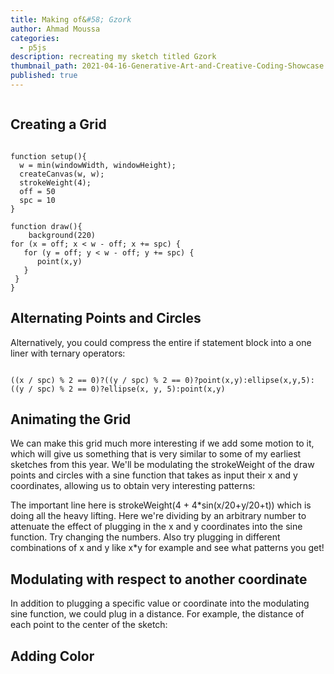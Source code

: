 ```yaml
---
title: Making of&#58; Gzork
author: Ahmad Moussa
categories:
  - p5js
description: recreating my sketch titled Gzork
thumbnail_path: 2021-04-16-Generative-Art-and-Creative-Coding-Showcase.png
published: true
---
```

<span class="image fit"><img src="https://gorillasun.de/assets/images/2021-08-21-Making-of-Gzork/Gzork2.gif" alt="" /></span>

<h2>Creating a Grid</h2>

<pre><code>
function setup(){
  w = min(windowWidth, windowHeight);
  createCanvas(w, w);
  strokeWeight(4);
  off = 50
  spc = 10
}

function draw(){
    background(220)
for (x = off; x < w - off; x += spc) {
   for (y = off; y < w - off; y += spc) {
      point(x,y)
   }
 }
}
</code></pre>

<h2>Alternating Points and Circles</h2>

<script src="//toolness.github.io/p5.js-widget/p5-widget.js"></script>
<script type="text/p5" data-p5-version="1.2.0" data-autoplay data-preview-width="400" data-height="400">
function setup() {
  w = min(windowWidth, windowHeight);
  createCanvas(w, w);
  strokeWeight(4);

  off = 50;
  spc = 10;

  noFill();
}

function draw() {
  background(220);

  for (x = off; x < w - off; x += spc) {
    for (y = off; y < w - off; y += spc) {

      if ((x / spc) % 2 == 0) {
        if ((y / spc) % 2 == 0) {
          point(x, y);
        } else {
          ellipse(x, y, 5);
        }
      } else {
        if ((y / spc) % 2 == 0) {
          ellipse(x, y, 5);
        } else {
          point(x, y);
        }
      }
    }
  }
}
</script>
<p></p>

Alternatively, you could compress the entire if statement block into a one liner with ternary operators:
<pre><code>
((x / spc) % 2 == 0)?((y / spc) % 2 == 0)?point(x,y):ellipse(x,y,5):((y / spc) % 2 == 0)?ellipse(x, y, 5):point(x,y)
</code></pre>

<h2>Animating the Grid</h2>
We can make this grid much more interesting if we add some motion to it, which will give us something that is very similar to some of my earliest sketches from this year. We'll be modulating the strokeWeight of the draw points and circles with a sine function that takes as input their x and y coordinates, allowing us to obtain very interesting patterns:

<script src="//toolness.github.io/p5.js-widget/p5-widget.js"></script>
<script type="text/p5" data-p5-version="1.2.0" data-autoplay data-preview-width="400" data-height="400">
function setup() {
  w = min(windowWidth, windowHeight);
  createCanvas(w, w);
  strokeWeight(4);

  off = 50;
  spc = 10;

  noFill();
  frameRate(50)
}

function draw() {
  background(220);

  t = frameCount/20

  for (x = off; x < w - off; x += spc) {
    for (y = off; y < w - off; y += spc) {

      strokeWeight(4 + 4*sin(x/20+y/20+t))
      if ((x / spc) % 2 == 0) {
        if ((y / spc) % 2 == 0) {
          point(x, y);
        } else {
          ellipse(x, y, 5);
        }
      } else {
        if ((y / spc) % 2 == 0) {
          ellipse(x, y, 5);
        } else {
          point(x, y);
        }
      }
    }
  }
}
</script>
<p></p>

The important line here is strokeWeight(4 + 4&#42;sin(x/20+y/20+t)) which is doing all the heavy lifting. Here we're dividing by an arbitrary number to attenuate the effect of plugging in the x and y coordinates into the sine function. Try changing the numbers. Also try plugging in different combinations of x and y like x&#42;y for example and see what patterns you get!

<h2>Modulating with respect to another coordinate</h2>
In addition to plugging a specific value or coordinate into the modulating sine function, we could plug in a distance. For example, the distance of each point to the center of the sketch:

<script src="//toolness.github.io/p5.js-widget/p5-widget.js"></script>
<script type="text/p5" data-p5-version="1.2.0" data-autoplay data-preview-width="400" data-height="400">
  function setup() {
  w = min(windowWidth, windowHeight);
  createCanvas(w, w);
  strokeWeight(4);

  off = 50;
  spc = 10;

  noFill();
  frameRate(50)
}

function draw() {
  background(220);
  t = frameCount / 20;

  for (x = off; x < w - off; x += spc) {
    for (y = off; y < w - off; y += spc) {
      d = dist(x, y, w / 2,w/2 );

      sinin = t + d / 20;
  
      strokeWeight(5 + 5 * sin(sinin));
      
      ((x / spc) % 2 == 0)?((y / spc) % 2 == 0)?point(x,y):ellipse(x,y,5):((y / spc) % 2 == 0)?ellipse(x, y, 5):point(x,y)
    }
  }
}
</script>
<p></p>

<h2>Adding Color</h2>
<script src="//toolness.github.io/p5.js-widget/p5-widget.js"></script>
<script type="text/p5" data-p5-version="1.2.0" data-autoplay data-preview-width="400" data-height="400">
  function setup() {
  w = min(windowWidth, windowHeight);
  createCanvas(w, w);
  strokeWeight(4);

  off = 50;
  spc = 10;

  noFill();
  frameRate(50)
}

function draw() {
  background(0);
  t = frameCount / 20;

  for (x = off; x < w - off; x += spc) {
    for (y = off; y < w - off; y += spc) {
      d = dist(x, y, w / 2,w/2 );

      sinin = t + d / 20;
      
      stroke(
        127.5 + 127.5 * sin(sinin),
        127.5 + 127.5 * cos(sinin),
        127.5 - 127.5 * cos(sinin)
      );
      
      strokeWeight(5 + 5 * sin(sinin));
  
      ((x / spc) % 2 == 0)?((y / spc) % 2 == 0)?point(x,y):ellipse(x,y,5):((y / spc) % 2 == 0)?ellipse(x, y, 5):point(x,y)
    }
  }
}
</script>
<p></p>

